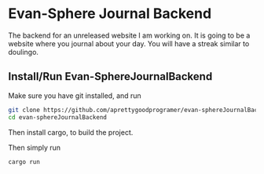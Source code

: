# Evan-Sphere Journal Backend
The backend for an unreleased website I am working on. It is going to be a website where you journal about your day. You will have a streak similar to doulingo.

## Install/Run Evan-SphereJournalBackend

Make sure you have git installed, and run 
```bash
git clone https://github.com/aprettygoodprogramer/evan-sphereJournalBackend.git
cd evan-sphereJournalBackend
```
Then install cargo, to build the project.

Then simply run
```bash
cargo run
```
